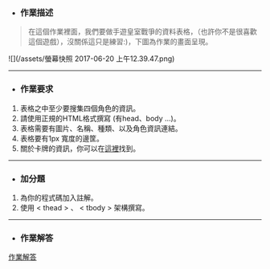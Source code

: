 * ### 作業描述

> 在這個作業裡面，我們要做手遊皇室戰爭的資料表格，（也許你不是很喜歡這個遊戲），沒關係這只是練習:)，下圖為作業的畫面呈現。

![](/assets/螢幕快照 2017-06-20 上午12.39.47.png)

---

* ### 作業要求
1. 表格之中至少要搜集四個角色的資訊。
2. 請使用正規的HTML格式撰寫 (有head、body ...)。
3. 表格需要有圖片、名稱、種類、以及角色資訊連結。
4. 表格要有1px 寬度的邊筐。
5. 關於卡牌的資訊，你可以在[這裡](http://clashroyale.wikia.com/wiki/Clash_Royale_Wiki)找到。

---

* ### 加分題

1. 為你的程式碼加入註解。
2. 使用 &lt; thead &gt; 、 &lt; tbody &gt; 架構撰寫。

---

* ### 作業解答

[作業解答]()





